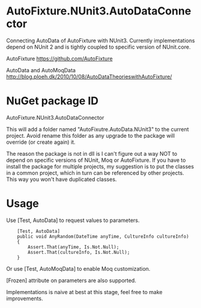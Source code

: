 # AutoFixture.NUnit3.AutoDataConnector
Connecting AutoData of AutoFixture with NUnit3. Currently implementations depend on NUnit 2 and is tightly coupled to specific version of NUnit.core.

AutoFixture https://github.com/AutoFixture

AutoData and AutoMoqData http://blog.ploeh.dk/2010/10/08/AutoDataTheorieswithAutoFixture/

# NuGet package ID
AutoFixture.NUnit3.AutoDataConnector

This will add a folder named "AutoFixutre.AutoData.NUnit3" to the current project. Avoid rename this folder as any upgrade to the package will override (or create again) it.

The reason the package is not in dll is I can't figure out a way NOT to depend on specific versions of NUnit, Moq or AutoFixture. If you have to install the package for multiple projects, my suggestion is to put the classes in a common project, which in turn can be referenced by other projects. This way you won't have duplicated classes.

# Usage
Use [Test, AutoData] to request values to parameters.

        [Test, AutoData]
        public void AnyRandom(DateTime anyTime, CultureInfo cultureInfo)
        {
            Assert.That(anyTime, Is.Not.Null);
            Assert.That(cultureInfo, Is.Not.Null);
        }

Or use [Test, AutoMoqData] to enable Moq customization.

[Frozen] attribute on parameters are also supported.

Implementations is naive at best at this stage, feel free to make improvements.
